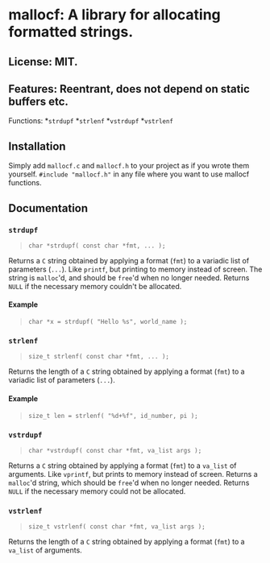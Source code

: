 # mallocf: A library for allocating formatted strings.

## License: MIT.

## Features: Reentrant, does not depend on static buffers etc.

Functions:
*`strdupf`
*`strlenf`
*`vstrdupf`
*`vstrlenf`

## Installation

Simply add `mallocf.c` and `mallocf.h` to your project as if you wrote them
yourself.  `#include "mallocf.h"` in any file where you want to use mallocf
functions.

## Documentation

### `strdupf`

> `char *strdupf( const char *fmt, ... );`

Returns a `C` string obtained by applying a format (`fmt`) to a variadic list
of parameters (`...`).  Like `printf`, but printing to memory instead of screen.
The string is `malloc`'d, and should be `free`'d when no longer needed.
Returns `NULL` if the necessary memory couldn't be allocated.

#### Example

> `char *x = strdupf( "Hello %s", world_name );`

### `strlenf`

> `size_t strlenf( const char *fmt, ... );`

Returns the length of a `C` string obtained by applying a format (`fmt`) to
a variadic list of parameters (`...`).  

#### Example

> `size_t len = strlenf( "%d+%f", id_number, pi );`

### `vstrdupf`

> `char *vstrdupf( const char *fmt, va_list args );`

Returns a `C` string obtained by applying a format (`fmt`) to a `va_list`
of arguments.  Like `vprintf`, but prints to memory instead of screen.
Returns a `malloc`'d string, which should be `free`'d when no longer needed.
Returns `NULL` if the necessary memory could not be allocated.

### `vstrlenf`

> `size_t vstrlenf( const char *fmt, va_list args );`

Returns the length of a `C` string obtained by applying a format (`fmt`) to
a `va_list` of arguments.
